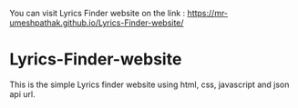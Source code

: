 You can visit Lyrics Finder website on the link :  https://mr-umeshpathak.github.io/Lyrics-Finder-website/

# Lyrics-Finder-website
This is the simple Lyrics finder website using html, css, javascript and json api url.
